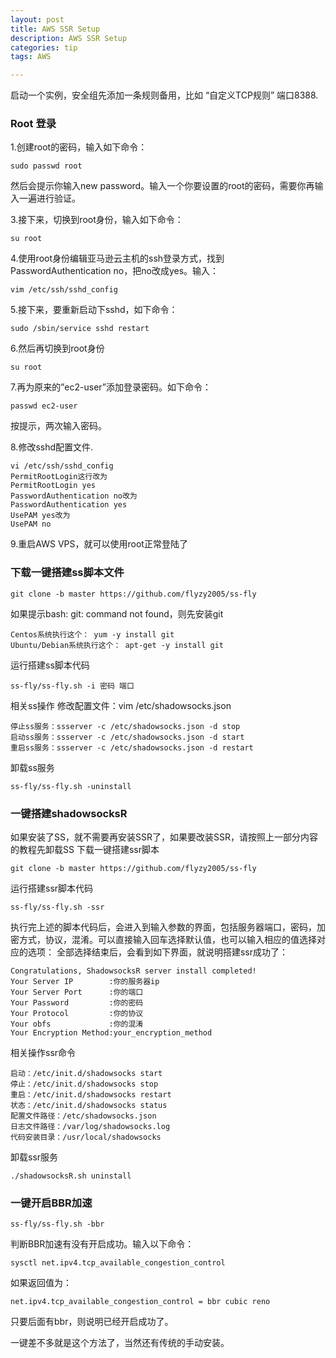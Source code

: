```yaml
---
layout: post
title: AWS SSR Setup
description: AWS SSR Setup
categories: tip
tags: AWS

---
```

启动一个实例，安全组先添加一条规则备用，比如 “自定义TCP规则” 端口8388.

### Root 登录

1.创建root的密码，输入如下命令：

`sudo passwd root`

然后会提示你输入new password。输入一个你要设置的root的密码，需要你再输入一遍进行验证。

3.接下来，切换到root身份，输入如下命令：

`su root`

4.使用root身份编辑亚马逊云主机的ssh登录方式，找到 PasswordAuthentication no，把no改成yes。输入：

`vim /etc/ssh/sshd_config`

5.接下来，要重新启动下sshd，如下命令：

`sudo /sbin/service sshd restart`

6.然后再切换到root身份

`su root`

7.再为原来的”ec2-user”添加登录密码。如下命令：

`passwd ec2-user`

按提示，两次输入密码。

8.修改sshd配置文件.


```
vi /etc/ssh/sshd_config
PermitRootLogin这行改为
PermitRootLogin yes
PasswordAuthentication no改为
PasswordAuthentication yes
UsePAM yes改为
UsePAM no
```

9.重启AWS VPS，就可以使用root正常登陆了

### 下载一键搭建ss脚本文件

`git clone -b master https://github.com/flyzy2005/ss-fly`

如果提示bash: git: command not found，则先安装git

```
Centos系统执行这个： yum -y install git 
Ubuntu/Debian系统执行这个： apt-get -y install git
```

运行搭建ss脚本代码

`ss-fly/ss-fly.sh -i 密码 端口`

相关ss操作
修改配置文件：vim /etc/shadowsocks.json

```
停止ss服务：ssserver -c /etc/shadowsocks.json -d stop
启动ss服务：ssserver -c /etc/shadowsocks.json -d start
重启ss服务：ssserver -c /etc/shadowsocks.json -d restart
```

卸载ss服务

`ss-fly/ss-fly.sh -uninstall`

### 一键搭建shadowsocksR

如果安装了SS，就不需要再安装SSR了，如果要改装SSR，请按照上一部分内容的教程先卸载SS
下载一键搭建ssr脚本

`git clone -b master https://github.com/flyzy2005/ss-fly`

运行搭建ssr脚本代码

`ss-fly/ss-fly.sh -ssr`

执行完上述的脚本代码后，会进入到输入参数的界面，包括服务器端口，密码，加密方式，协议，混淆。可以直接输入回车选择默认值，也可以输入相应的值选择对应的选项：
全部选择结束后，会看到如下界面，就说明搭建ssr成功了：

```
Congratulations, ShadowsocksR server install completed!
Your Server IP        :你的服务器ip
Your Server Port      :你的端口
Your Password         :你的密码
Your Protocol         :你的协议
Your obfs             :你的混淆
Your Encryption Method:your_encryption_method
```

相关操作ssr命令

```
启动：/etc/init.d/shadowsocks start
停止：/etc/init.d/shadowsocks stop
重启：/etc/init.d/shadowsocks restart
状态：/etc/init.d/shadowsocks status
配置文件路径：/etc/shadowsocks.json
日志文件路径：/var/log/shadowsocks.log
代码安装目录：/usr/local/shadowsocks
```

卸载ssr服务

`./shadowsocksR.sh uninstall`

### 一键开启BBR加速

`ss-fly/ss-fly.sh -bbr`

判断BBR加速有没有开启成功。输入以下命令：

`sysctl net.ipv4.tcp_available_congestion_control`

如果返回值为：

`net.ipv4.tcp_available_congestion_control = bbr cubic reno`

只要后面有bbr，则说明已经开启成功了。

一键差不多就是这个方法了，当然还有传统的手动安装。







